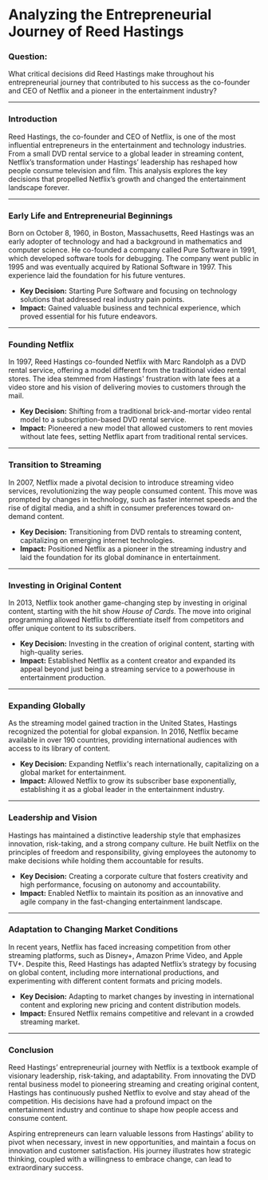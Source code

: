 # Analyzing the Entrepreneurial Journey of Reed Hastings

### Question:  
What critical decisions did Reed Hastings make throughout his entrepreneurial journey that contributed to his success as the co-founder and CEO of Netflix and a pioneer in the entertainment industry?

---

### Introduction  
Reed Hastings, the co-founder and CEO of Netflix, is one of the most influential entrepreneurs in the entertainment and technology industries. From a small DVD rental service to a global leader in streaming content, Netflix’s transformation under Hastings’ leadership has reshaped how people consume television and film. This analysis explores the key decisions that propelled Netflix’s growth and changed the entertainment landscape forever.

---

### Early Life and Entrepreneurial Beginnings  
Born on October 8, 1960, in Boston, Massachusetts, Reed Hastings was an early adopter of technology and had a background in mathematics and computer science. He co-founded a company called Pure Software in 1991, which developed software tools for debugging. The company went public in 1995 and was eventually acquired by Rational Software in 1997. This experience laid the foundation for his future ventures.

- **Key Decision:** Starting Pure Software and focusing on technology solutions that addressed real industry pain points.
- **Impact:** Gained valuable business and technical experience, which proved essential for his future endeavors.

---

### Founding Netflix  
In 1997, Reed Hastings co-founded Netflix with Marc Randolph as a DVD rental service, offering a model different from the traditional video rental stores. The idea stemmed from Hastings' frustration with late fees at a video store and his vision of delivering movies to customers through the mail.

- **Key Decision:** Shifting from a traditional brick-and-mortar video rental model to a subscription-based DVD rental service.
- **Impact:** Pioneered a new model that allowed customers to rent movies without late fees, setting Netflix apart from traditional rental services.

---

### Transition to Streaming  
In 2007, Netflix made a pivotal decision to introduce streaming video services, revolutionizing the way people consumed content. This move was prompted by changes in technology, such as faster internet speeds and the rise of digital media, and a shift in consumer preferences toward on-demand content.

- **Key Decision:** Transitioning from DVD rentals to streaming content, capitalizing on emerging internet technologies.
- **Impact:** Positioned Netflix as a pioneer in the streaming industry and laid the foundation for its global dominance in entertainment.

---

### Investing in Original Content  
In 2013, Netflix took another game-changing step by investing in original content, starting with the hit show *House of Cards*. The move into original programming allowed Netflix to differentiate itself from competitors and offer unique content to its subscribers.

- **Key Decision:** Investing in the creation of original content, starting with high-quality series.
- **Impact:** Established Netflix as a content creator and expanded its appeal beyond just being a streaming service to a powerhouse in entertainment production.

---

### Expanding Globally  
As the streaming model gained traction in the United States, Hastings recognized the potential for global expansion. In 2016, Netflix became available in over 190 countries, providing international audiences with access to its library of content.

- **Key Decision:** Expanding Netflix's reach internationally, capitalizing on a global market for entertainment.
- **Impact:** Allowed Netflix to grow its subscriber base exponentially, establishing it as a global leader in the entertainment industry.

---

### Leadership and Vision  
Hastings has maintained a distinctive leadership style that emphasizes innovation, risk-taking, and a strong company culture. He built Netflix on the principles of freedom and responsibility, giving employees the autonomy to make decisions while holding them accountable for results.

- **Key Decision:** Creating a corporate culture that fosters creativity and high performance, focusing on autonomy and accountability.
- **Impact:** Enabled Netflix to maintain its position as an innovative and agile company in the fast-changing entertainment landscape.

---

### Adaptation to Changing Market Conditions  
In recent years, Netflix has faced increasing competition from other streaming platforms, such as Disney+, Amazon Prime Video, and Apple TV+. Despite this, Reed Hastings has adapted Netflix’s strategy by focusing on global content, including more international productions, and experimenting with different content formats and pricing models.

- **Key Decision:** Adapting to market changes by investing in international content and exploring new pricing and content distribution models.
- **Impact:** Ensured Netflix remains competitive and relevant in a crowded streaming market.

---

### Conclusion  
Reed Hastings’ entrepreneurial journey with Netflix is a textbook example of visionary leadership, risk-taking, and adaptability. From innovating the DVD rental business model to pioneering streaming and creating original content, Hastings has continuously pushed Netflix to evolve and stay ahead of the competition. His decisions have had a profound impact on the entertainment industry and continue to shape how people access and consume content.

Aspiring entrepreneurs can learn valuable lessons from Hastings’ ability to pivot when necessary, invest in new opportunities, and maintain a focus on innovation and customer satisfaction. His journey illustrates how strategic thinking, coupled with a willingness to embrace change, can lead to extraordinary success.
